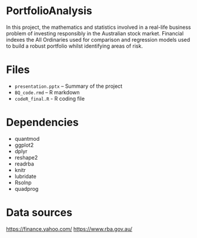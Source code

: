 # PortfolioAnalysis
In this project, the mathematics and statistics involved in a real-life business problem of investing responsibly in the Australian stock market. Financial indexes the All Ordinaries used for comparison and regression models used to build a robust portfolio whilst identifying areas of risk. 

# Files
- `presentation.pptx` – Summary of the project
- `BQ_code.rmd` – R markdown
- `codeR_final.R` - R coding file

# Dependencies
- quantmod
- ggplot2
- dplyr
- reshape2
- readrba
- knitr
- lubridate  
- Rsolnp
- quadprog

# Data sources
https://finance.yahoo.com/
https://www.rba.gov.au/


